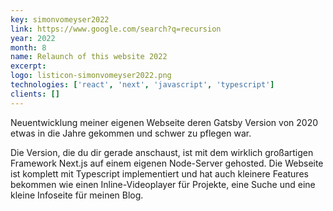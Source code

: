 ```yaml
---
key: simonvomeyser2022
link: https://www.google.com/search?q=recursion
year: 2022
month: 8
name: Relaunch of this website 2022
excerpt:
logo: listicon-simonvomeyser2022.png
technologies: ['react', 'next', 'javascript', 'typescript']
clients: []
---
```


Neuentwicklung meiner eigenen Webseite deren Gatsby Version von 2020 etwas in die Jahre gekommen und schwer zu pflegen war. 

Die Version, die du dir gerade anschaust, ist mit dem wirklich großartigen Framework Next.js auf einem eigenen Node-Server gehosted. Die Webseite ist komplett mit Typescript implementiert und hat auch kleinere Features bekommen wie einen Inline-Videoplayer für Projekte, eine Suche und eine kleine Infoseite für meinen Blog.